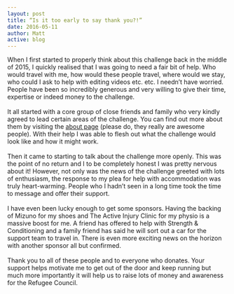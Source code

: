 ```yaml
---
layout: post
title: “Is it too early to say thank you?!”
date: 2016-05-11
author: Matt
active: blog
---
```


When I first started to properly think about this challenge back in the middle of 2015, I quickly realised that I was going to need a fair bit of help. Who would travel with me, how would these people travel, where would we stay, who could I ask to help with editing videos etc. etc. I needn’t have worried. People have been so incredibly generous and very willing to give their time, expertise or indeed money to the challenge.
<br><br>
It all started with a core group of close friends and family who very kindly agreed to lead certain areas of the challenge. You can find out more about them by visiting the [about page](http://www.runningforrefugees.co.uk/about/) (please do, they really are awesome people). With their help I was able to flesh out what the challenge would look like and how it might work.
<br><br>
Then it came to starting to talk about the challenge more openly. This was the point of no return and I to be completely honest I was pretty nervous about it! However, not only was the news of the challenge greeted with lots of enthusiasm, the response to my plea for help with accommodation was truly heart-warming. People who I hadn’t seen in a long time took the time to message and offer their support. 
<br><br>
I have even been lucky enough to get some sponsors. Having the backing of Mizuno for my shoes and The Active Injury Clinic for my physio is a massive boost for me. A friend has offered to help with Strength & Conditioning and a family friend has said he will sort out a car for the support team to travel in. There is even more exciting news on the horizon with another sponsor all but confirmed. 
<br><br>
Thank you to all of these people and to everyone who donates. Your support helps motivate me to get out of the door and keep running but much more importantly it will help us to raise lots of money and awareness for the Refugee Council. 
